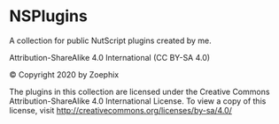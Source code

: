 # NSPlugins
A collection for public NutScript plugins created by me.

Attribution-ShareAlike 4.0 International (CC BY-SA 4.0)

© Copyright 2020 by Zoephix

The plugins in this collection are licensed under the Creative Commons Attribution-ShareAlike 4.0 International License.
To view a copy of this license, visit http://creativecommons.org/licenses/by-sa/4.0/
